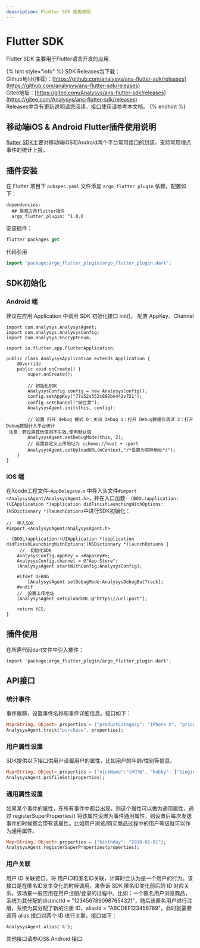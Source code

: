 ```yaml
---
description: Flutter SDK 使用说明
---
```


# Flutter SDK

Flutter SDK 主要用于Flutter语言开发的应用.

{% hint style="info" %}
SDK Releases包下载：  
Github地址\(推荐\)：[https://github.com/analysys/ans-flutter-sdk/releases](https://github.com/analysys/ans-flutter-sdk/releases)  
Gitee地址：[https://gitee.com/Analysys/ans-flutter-sdk/releases](https://gitee.com/Analysys/ans-flutter-sdk/releases)  
Releases中含有更新说明请您阅读，接口使用请参考本文档。
{% endhint %}

## 移动端iOS & Android Flutter插件使用说明

[flutter SDK](https://pub.dev/packages/argo_flutter_plugin)主要对移动端iOS和Android两个平台常用接口的封装，支持常用埋点事件的统计上报。

## 插件安装

在 Flutter 项目下 `pubspec.yaml` 文件添加 `argo_flutter_plugin` 依赖，配置如下：

```text
dependencies:
  ## 易观方舟flutter插件
  argo_flutter_plugin: ^1.0.0
```

安装插件：

```dart
flutter packages get
```

代码引用

```dart
import 'package:argo_flutter_plugin/argo_flutter_plugin.dart';
```

## SDK初始化

### Android 端

建议在应用 Application 中调用 SDK 初始化接口 init\(\)， 配置 AppKey、Channel

```text
import com.analysys.AnalysysAgent;
import com.analysys.AnalysysConfig;
import com.analysys.EncryptEnum;

import io.flutter.app.FlutterApplication;

public class AnalysysApplication extends Application {
    @Override
    public void onCreate() {
        super.onCreate();
        
        // 初始化SDK
        AnalysysConfig config = new AnalysysConfig();
        config.setAppKey("77a52s552c892bn442v721");
        config.setChannel("豌豆荚");
        AnalysysAgent.init(this, config);
        
        // 设置 打开 debug 模式 0：关闭 Debug 1：打开 Debug数据仅调试 2：打开Debug数据计入平台统计
 注意：若设置其他值则不生效,使用默认值
        AnalysysAgent.setDebugMode(this, 2);
        // 设置自定义上传地址为 scheme://host + :port
        AnalysysAgent.setUploadURL(mContext,"/*设置为实际地址*/");
    }
}
```

### iOS 端

在Xcode工程文件`~AppDelegate.m` 中导入头文件`#import <AnalysysAgent/AnalysysAgent.h>`，并在入口函数`- (BOOL)application:(UIApplication *)application didFinishLaunchingWithOptions:(NSDictionary *)launchOptions`中进行SDK初始化：

```text
//  导入SDK
#import <AnalysysAgent/AnalysysAgent.h>

- (BOOL)application:(UIApplication *)application didFinishLaunchingWithOptions:(NSDictionary *)launchOptions {
     //  初始化SDK
    AnalysysConfig.appKey = <#appkey#>;
    AnalysysConfig.channel = @"App Store";
    [AnalysysAgent startWithConfig:AnalysysConfig];
    
    #ifdef DEBUG
        [AnalysysAgent setDebugMode:AnalysysDebugButTrack];
    #endif
    //  设置上传地址
    [AnalysysAgent setUploadURL:@"https://url:port"];

    return YES;
}
```

## 插件使用

在所需代码dart文件中引入插件：

`import 'package:argo_flutter_plugin/argo_flutter_plugin.dart';`

## API接口

### 统计事件

事件跟踪，设置事件名称和事件详细信息。接口如下：

```dart
Map<String, Object> properties = {"productCategory": "iPhone X", "price": 6000};
AnalysysAgent.track("purchase", properties);
```

### 用户属性设置

SDK提供以下接口供用户设置用户的属性，比如用户的年龄/性别等信息。

```dart
Map<String, Object> properties = {"nickName":"小叮当", "hobby": ["Singing", "Dancing"]};
AnalysysAgent.profileSet(properties);
```

### 通用属性设置

如果某个事件的属性，在所有事件中都会出现，则这个属性可以做为通用属性，通过 registerSuperProperties\(\) 将该属性设置为事件通用属性，则设置后每次发送事件的时候都会带有该属性。比如用户浏览/购买商品过程中的用户等级就可以作为通用属性。

```dart
Map<String, Object> properties = {"birthday": "2010-01-01"};
AnalysysAgent.registerSuperProperties(properties);
```

### 用户关联

用户 ID 关联接口。将 用户ID和匿名ID关联，计算时会认为是一个用户的行为。该接口是在匿名ID发生变化的时候调用，来告诉 SDK 匿名ID变化前后的 ID 对应关系。该场景一般应用在用户注册/登录的过程中。比如：一个匿名用户浏览商品，系统为其分配的distinctId = "1234567890987654321"，随后该匿名用户进行注册，系统为其分配了新的注册 ID，aliasId = "ABCDEF123456789"，此时就需要调用 alias 接口对两个 ID 进行关联。接口如下：

```dart
AnalysysAgent.alias('A');
```

其他接口请参iOS& Android 接口

